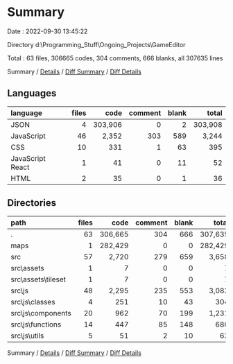 # Summary

Date : 2022-09-30 13:45:22

Directory d:\\Programming_Stuff\\Ongoing_Projects\\GameEditor

Total : 63 files,  306665 codes, 304 comments, 666 blanks, all 307635 lines

Summary / [Details](details.md) / [Diff Summary](diff.md) / [Diff Details](diff-details.md)

## Languages
| language | files | code | comment | blank | total |
| :--- | ---: | ---: | ---: | ---: | ---: |
| JSON | 4 | 303,906 | 0 | 2 | 303,908 |
| JavaScript | 46 | 2,352 | 303 | 589 | 3,244 |
| CSS | 10 | 331 | 1 | 63 | 395 |
| JavaScript React | 1 | 41 | 0 | 11 | 52 |
| HTML | 2 | 35 | 0 | 1 | 36 |

## Directories
| path | files | code | comment | blank | total |
| :--- | ---: | ---: | ---: | ---: | ---: |
| . | 63 | 306,665 | 304 | 666 | 307,635 |
| maps | 1 | 282,429 | 0 | 0 | 282,429 |
| src | 57 | 2,720 | 279 | 659 | 3,658 |
| src\\assets | 1 | 7 | 0 | 0 | 7 |
| src\\assets\\tileset | 1 | 7 | 0 | 0 | 7 |
| src\\js | 48 | 2,295 | 235 | 553 | 3,083 |
| src\\js\\classes | 4 | 251 | 10 | 43 | 304 |
| src\\js\\components | 20 | 962 | 70 | 199 | 1,231 |
| src\\js\\functions | 14 | 447 | 85 | 148 | 680 |
| src\\js\\utils | 5 | 51 | 2 | 10 | 63 |

Summary / [Details](details.md) / [Diff Summary](diff.md) / [Diff Details](diff-details.md)